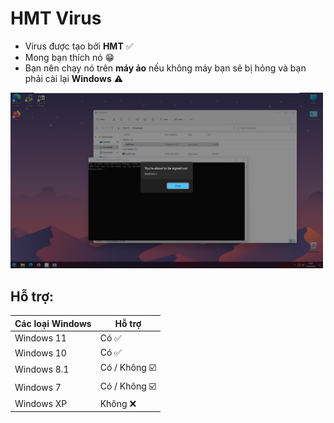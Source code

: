 # HMT Virus
- Virus được tạo bởi **HMT** ✅
- Mong bạn thích nó 😁
- Bạn nên chạy nó trên **máy ảo** nếu không máy bạn sẽ bị hỏng và bạn phải cài lại **Windows** ⚠️
<img width="500" src="https://raw.githubusercontent.com/HMT2008/HMT-Virus/main/img0.png" alt="Alt text" title="img0">

## Hỗ trợ:
Các loại Windows | Hỗ trợ
------------ | -------------
Windows 11 | Có ✅
Windows 10 | Có ✅
Windows 8.1 | Có / Không ☑️
Windows 7 | Có / Không ☑️
Windows XP | Không ❌
